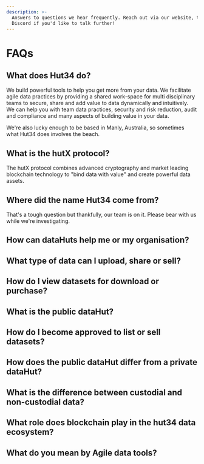 ```yaml
---
description: >-
  Answers to questions we hear frequently. Reach out via our website, twitter or
  Discord if you'd like to talk further!
---
```


# FAQs

## What does Hut34 do?

We build powerful tools to help you get more from your data. We facilitate agile data practices by providing a shared work-space for multi disciplinary teams to secure, share and add value to data dynamically and intuitively. We can help you with team data practices, security and risk reduction, audit and compliance and many aspects of building value in your data.

We're also lucky enough to be based in Manly, Australia, so sometimes what Hut34 does involves the beach.

## What is the hutX protocol?

The hutX protocol combines advanced cryptography and market leading blockchain technology to "bind data with value" and create powerful data assets.

## Where did the name Hut34 come from?

That's a tough question but thankfully, our team is on it. Please bear with us while we're investigating.

## How can dataHuts help me or my organisation?

## What type of data can I upload, share or sell?

## How do I view datasets for download or purchase?

## What is the public dataHut?

## How do I become approved to list or sell datasets?

## How does the public dataHut differ from a private dataHut?

## What is the difference between custodial and non-custodial data?

## What role does blockchain play in the hut34 data ecosystem?

## What do you mean by Agile data tools?









